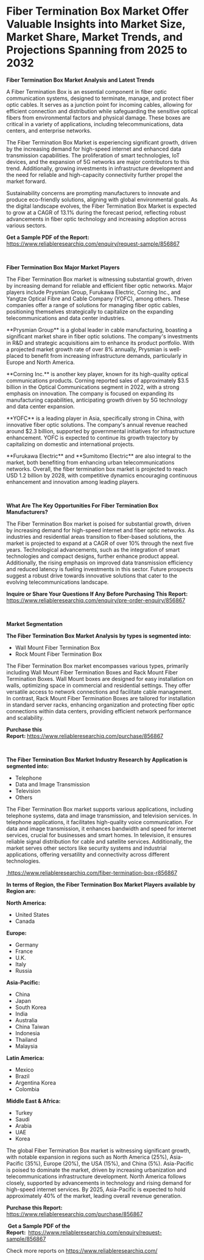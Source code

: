 <p><h1>Fiber Termination Box Market Offer Valuable Insights into Market Size, Market Share, Market Trends, and Projections Spanning from 2025 to 2032</h1></p><p><strong>Fiber Termination Box Market Analysis and Latest Trends</strong></p>
<p><p>A Fiber Termination Box is an essential component in fiber optic communication systems, designed to terminate, manage, and protect fiber optic cables. It serves as a junction point for incoming cables, allowing for efficient connection and distribution while safeguarding the sensitive optical fibers from environmental factors and physical damage. These boxes are critical in a variety of applications, including telecommunications, data centers, and enterprise networks.</p><p>The Fiber Termination Box Market is experiencing significant growth, driven by the increasing demand for high-speed internet and enhanced data transmission capabilities. The proliferation of smart technologies, IoT devices, and the expansion of 5G networks are major contributors to this trend. Additionally, growing investments in infrastructure development and the need for reliable and high-capacity connectivity further propel the market forward. </p><p>Sustainability concerns are prompting manufacturers to innovate and produce eco-friendly solutions, aligning with global environmental goals. As the digital landscape evolves, the Fiber Termination Box Market is expected to grow at a CAGR of 13.1% during the forecast period, reflecting robust advancements in fiber optic technology and increasing adoption across various sectors.</p></p>
<p><strong>Get a Sample PDF of the Report:&nbsp;</strong> <a href="https://www.reliableresearchiq.com/enquiry/request-sample/856867?utm_campaign=2463&utm_medium=2&utm_source=Github&utm_content=ia&utm_term=06042025&utm_id=fiber-termination-box">https://www.reliableresearchiq.com/enquiry/request-sample/856867</a></p>
<p>&nbsp;</p>
<p><strong>Fiber Termination Box Major Market Players</strong></p>
<p><p>The Fiber Termination Box market is witnessing substantial growth, driven by increasing demand for reliable and efficient fiber optic networks. Major players include Prysmian Group, Furukawa Electric, Corning Inc., and Yangtze Optical Fibre and Cable Company (YOFC), among others. These companies offer a range of solutions for managing fiber optic cables, positioning themselves strategically to capitalize on the expanding telecommunications and data center industries.</p><p>**Prysmian Group** is a global leader in cable manufacturing, boasting a significant market share in fiber optic solutions. The company's investments in R&D and strategic acquisitions aim to enhance its product portfolio. With a projected market growth rate of over 8% annually, Prysmian is well-placed to benefit from increasing infrastructure demands, particularly in Europe and North America.</p><p>**Corning Inc.** is another key player, known for its high-quality optical communications products. Corning reported sales of approximately $3.5 billion in the Optical Communications segment in 2022, with a strong emphasis on innovation. The company is focused on expanding its manufacturing capabilities, anticipating growth driven by 5G technology and data center expansion.</p><p>**YOFC** is a leading player in Asia, specifically strong in China, with innovative fiber optic solutions. The company's annual revenue reached around $2.3 billion, supported by governmental initiatives for infrastructure enhancement. YOFC is expected to continue its growth trajectory by capitalizing on domestic and international projects.</p><p>**Furukawa Electric** and **Sumitomo Electric** are also integral to the market, both benefiting from enhancing urban telecommunications networks. Overall, the fiber termination box market is projected to reach USD 1.2 billion by 2028, with competitive dynamics encouraging continuous enhancement and innovation among leading players.</p></p>
<p>&nbsp;</p>
<p><strong>What Are The Key Opportunities For Fiber Termination Box Manufacturers?</strong></p>
<p><p>The Fiber Termination Box market is poised for substantial growth, driven by increasing demand for high-speed internet and fiber optic networks. As industries and residential areas transition to fiber-based solutions, the market is projected to expand at a CAGR of over 10% through the next five years. Technological advancements, such as the integration of smart technologies and compact designs, further enhance product appeal. Additionally, the rising emphasis on improved data transmission efficiency and reduced latency is fueling investments in this sector. Future prospects suggest a robust drive towards innovative solutions that cater to the evolving telecommunications landscape.</p></p>
<p><strong>Inquire or Share Your Questions If Any Before Purchasing This Report:</strong> <a href="https://www.reliableresearchiq.com/enquiry/pre-order-enquiry/856867?utm_campaign=2463&utm_medium=2&utm_source=Github&utm_content=ia&utm_term=06042025&utm_id=fiber-termination-box">https://www.reliableresearchiq.com/enquiry/pre-order-enquiry/856867</a></p>
<p>&nbsp;</p>
<p><strong>Market Segmentation</strong></p>
<p><strong>The Fiber Termination Box Market Analysis by types is segmented into:</strong></p>
<p><ul><li>Wall Mount Fiber Termination Box</li><li>Rock Mount Fiber Termination Box</li></ul></p>
<p><p>The Fiber Termination Box market encompasses various types, primarily including Wall Mount Fiber Termination Boxes and Rack Mount Fiber Termination Boxes. Wall Mount boxes are designed for easy installation on walls, optimizing space in commercial and residential settings. They offer versatile access to network connections and facilitate cable management. In contrast, Rack Mount Fiber Termination Boxes are tailored for installation in standard server racks, enhancing organization and protecting fiber optic connections within data centers, providing efficient network performance and scalability.</p></p>
<p><strong>Purchase this Report:&nbsp;</strong><a href="https://www.reliableresearchiq.com/purchase/856867?utm_campaign=2463&utm_medium=2&utm_source=Github&utm_content=ia&utm_term=06042025&utm_id=fiber-termination-box">https://www.reliableresearchiq.com/purchase/856867</a></p>
<p>&nbsp;</p>
<p><strong>The Fiber Termination Box Market Industry Research by Application is segmented into:</strong></p>
<p><ul><li>Telephone</li><li>Data and Image Transmission</li><li>Television</li><li>Others</li></ul></p>
<p><p>The Fiber Termination Box market supports various applications, including telephone systems, data and image transmission, and television services. In telephone applications, it facilitates high-quality voice communication. For data and image transmission, it enhances bandwidth and speed for internet services, crucial for businesses and smart homes. In television, it ensures reliable signal distribution for cable and satellite services. Additionally, the market serves other sectors like security systems and industrial applications, offering versatility and connectivity across different technologies.</p></p>
<p><a href="https://www.reliableresearchiq.com/fiber-termination-box-r856867?utm_campaign=2463&utm_medium=2&utm_source=Github&utm_content=ia&utm_term=06042025&utm_id=fiber-termination-box">&nbsp;https://www.reliableresearchiq.com/fiber-termination-box-r856867</a></p>
<p><strong>In terms of Region, the Fiber Termination Box Market Players available by Region are:</strong></p>
<p>
    <p> <strong> North America: </strong>
        <ul>
            <li>United States</li>
            <li>Canada</li>
        </ul>
        </p> 
    <p> <strong> Europe: </strong>
        <ul>
            <li>Germany</li>
            <li>France</li>
            <li>U.K.</li>
            <li>Italy</li>
            <li>Russia</li>
        </ul>
        </p> 
    <p> <strong> Asia-Pacific: </strong>
        <ul>
            <li>China</li>
            <li>Japan</li>
            <li>South Korea</li>
            <li>India</li>
            <li>Australia</li>
            <li>China Taiwan</li>
            <li>Indonesia</li>
            <li>Thailand</li>
            <li>Malaysia</li>
        </ul>
        </p> 
    <p> <strong> Latin America: </strong>
        <ul>
            <li>Mexico</li>
            <li>Brazil</li>
            <li>Argentina Korea</li>
            <li>Colombia</li>
        </ul>
        </p> 
    <p> <strong> Middle East & Africa: </strong>
        <ul>
            <li>Turkey</li>
            <li>Saudi</li>
            <li>Arabia</li>
            <li>UAE</li>
            <li>Korea</li>
        </ul>
    </p>
    </p>
<p><p>The global Fiber Termination Box market is witnessing significant growth, with notable expansion in regions such as North America (25%), Asia-Pacific (35%), Europe (20%), the USA (15%), and China (5%). Asia-Pacific is poised to dominate the market, driven by increasing urbanization and telecommunications infrastructure development. North America follows closely, supported by advancements in technology and rising demand for high-speed internet services. By 2025, Asia-Pacific is expected to hold approximately 40% of the market, leading overall revenue generation.</p></p>
<p><strong>Purchase this Report: </strong><a href="https://www.reliableresearchiq.com/purchase/856867?utm_campaign=2463&utm_medium=2&utm_source=Github&utm_content=ia&utm_term=06042025&utm_id=fiber-termination-box">https://www.reliableresearchiq.com/purchase/856867</a></p>
<p>&nbsp;<strong>Get a Sample PDF of the Report:&nbsp;&nbsp;</strong><a href="https://www.reliableresearchiq.com/enquiry/request-sample/856867?utm_campaign=2463&utm_medium=2&utm_source=Github&utm_content=ia&utm_term=06042025&utm_id=fiber-termination-box">https://www.reliableresearchiq.com/enquiry/request-sample/856867</a></p>
<p><strong></strong></p>
<p>Check more reports on <a href="https://www.reliableresearchiq.com/?utm_campaign=2463&utm_medium=2&utm_source=Github&utm_content=ia&utm_term=06042025&utm_id=fiber-termination-box">https://www.reliableresearchiq.com/</a></p>